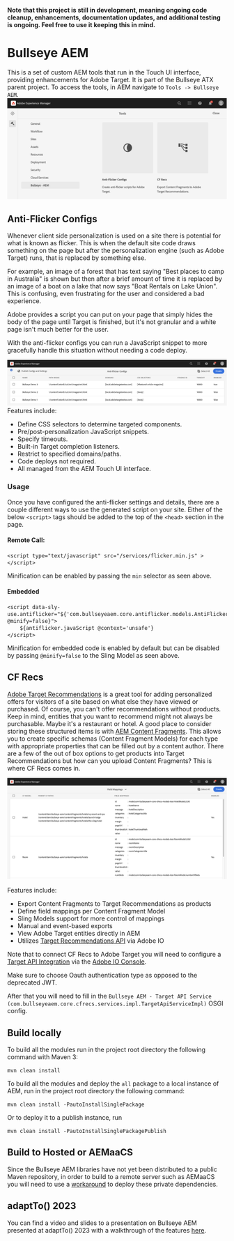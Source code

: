 **Note that this project is still in development, meaning ongoing code cleanup, enhancements, documentation updates, and additional testing is ongoing.  Feel free to use it keeping this in mind.**

# Bullseye AEM
This is a set of custom AEM tools that run in the Touch UI interface, providing enhancements for Adobe Target.  It is part of the Bullseye ATX parent project.
To access the tools, in AEM navigate to `Tools -> Bullseye AEM`.
![Bullseye Menu Screenshot](./site/images/bullseye-menu-screenshot.png)

## Anti-Flicker Configs
Whenever client side personalization is used on a site there is potential for what is known as flicker.
This is when the default site code draws something on the page but after the personalization engine (such as Adobe Target) runs, that is replaced by something else.

For example, an image of a forest that has text saying "Best places to camp in Australia" is shown but then after a brief amount of time it is replaced by an image of a boat on a lake that now says "Boat Rentals on Lake Union".
This is confusing, even frustrating for the user and considered a bad experience.

Adobe provides a script you can put on your page that simply hides the body of the page until Target is finished, but it's not granular and a white page isn't much better for the user.

With the anti-flicker configs you can run a JavaScript snippet to more gracefully handle this situation without needing a code deploy.

![Anti-Flicker Configs Screenshot](./site/images/anti-flicker-configs-screenshot.png)
Features include:
- Define CSS selectors to determine targeted components.
- Pre/post-personalization JavaScript snippets.
- Specify timeouts.
- Built-in Target completion listeners.
- Restrict to specified domains/paths.
- Code deploys not required.
- All managed from the AEM Touch UI interface.

### Usage
Once you have configured the anti-flicker settings and details, there are a couple different ways to use the generated script on your site.
Either of the below `<script>` tags should be added to the top of the `<head>` section in the page.
#### Remote Call:
```agsl
<script type="text/javascript" src="/services/flicker.min.js" ></script>
```
Minification can be enabled by passing the `min` selector as seen above.
#### Embedded
```agsl
<script data-sly-use.antiflicker="${'com.bullseyeaem.core.antiflicker.models.AntiFlickerConfigScript' @minify=false}">
    ${antiflicker.javaScript @context='unsafe'}
</script>
```
Minification for embedded code is enabled by default but can be disabled by passing `@minify=false` to the Sling Model as seen above.

## CF Recs
[Adobe Target Recommendations](https://experienceleague.adobe.com/docs/target/using/recommendations/recommendations.html) is a great tool for adding personalized offers for visitors of a site based on what else they have viewed or purchased.
Of course, you can't offer recommendations without products.
Keep in mind, entities that you want to recommend might not always be purchasable.
Maybe it's a restaurant or hotel.  A good place to consider storing these structured items is with [AEM Content Fragments](https://experienceleague.adobe.com/docs/experience-manager-65/assets/content-fragments/content-fragments.html).
This allows you to create specific schemas (Content Fragment Models) for each type with appropriate properties that can be filled out by a content author.
There are a few of the out of box options to get products into Target Recommendations but how can you upload Content Fragments?
This is where CF Recs comes in.

![CF Recs Mappings Screenshot](./site/images/cf-recs-mappings-screenshot.png)

Features include:
- Export Content Fragments to Target Recommendations as products
- Define field mappings per Content Fragment Model
- Sling Models support for more control of mappings
- Manual and event-based exports
- View Adobe Target entities directly in AEM
- Utilizes [Target Recommendations API](http://developers.adobetarget.com/api/recommendations) via Adobe IO

Note that to connect CF Recs to Adobe Target you will need to configure a [Target API Integration](https://experienceleague.adobe.com/docs/target-dev/developer/api/configure-authentication.html?lang=en) via the [Adobe IO Console](https://developer.adobe.com/console/home).

Make sure to choose Oauth authentication type as opposed to the deprecated JWT.

After that you will need to fill in the `Bullseye AEM - Target API Service (com.bullseyeaem.core.cfrecs.services.impl.TargetApiServiceImpl)` OSGI config.

## Build locally

To build all the modules run in the project root directory the following command with Maven 3:

    mvn clean install

To build all the modules and deploy the `all` package to a local instance of AEM, run in the project root directory the following command:

    mvn clean install -PautoInstallSinglePackage

Or to deploy it to a publish instance, run

    mvn clean install -PautoInstallSinglePackagePublish

## Build to Hosted or AEMaaCS
Since the Bullseye AEM libraries have not yet been distributed to a public Maven repository, in order to build to a remote server such as AEMaaCS you will need to use a [workaround](https://experienceleaguecommunities.adobe.com/t5/adobe-experience-manager/using-private-dependencies-in-cloud-manager-builds-aem-community/m-p/373957) to deploy these private dependencies.

## adaptTo() 2023
You can find a video and slides to a presentation on Bullseye AEM presented at adaptTo() 2023 with a walkthrough of the features [here](https://adapt.to/2023/schedule/bullseye-adobe-target-extras).
